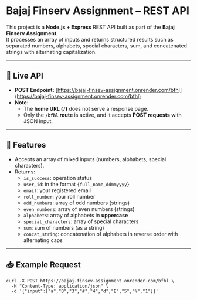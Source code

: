 # Bajaj Finserv Assignment – REST API

This project is a **Node.js + Express** REST API built as part of the **Bajaj Finserv Assignment**.  
It processes an array of inputs and returns structured results such as separated numbers, alphabets, special characters, sum, and concatenated strings with alternating capitalization.

---

## 🚀 Live API
- **POST Endpoint:** [https://bajaj-finsev-assignment.onrender.com/bfhl](https://bajaj-finsev-assignment.onrender.com/bfhl)  
- **Note:**  
  - The **home URL (`/`)** does not serve a response page.  
  - Only the **`/bfhl` route** is active, and it accepts **POST requests** with JSON input.  

---

## 📌 Features
- Accepts an array of mixed inputs (numbers, alphabets, special characters).
- Returns:
  - `is_success`: operation status
  - `user_id`: in the format `{full_name_ddmmyyyy}`
  - `email`: your registered email
  - `roll_number`: your roll number
  - `odd_numbers`: array of odd numbers (strings)
  - `even_numbers`: array of even numbers (strings)
  - `alphabets`: array of alphabets in **uppercase**
  - `special_characters`: array of special characters
  - `sum`: sum of numbers (as a string)
  - `concat_string`: concatenation of alphabets in reverse order with alternating caps

---

## 📥 Example Request
```
curl -X POST https://bajaj-finsev-assignment.onrender.com/bfhl \
  -H "Content-Type: application/json" \
  -d '{"input":["a","B","3","#","4","d","E","5","%","1"]}'
```
